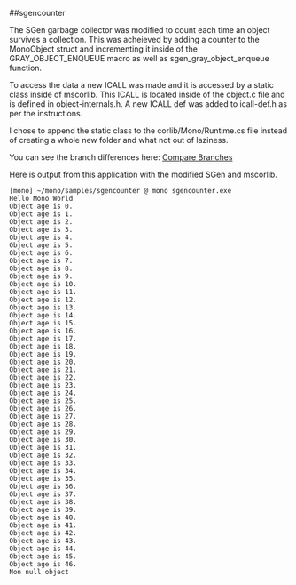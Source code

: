 ##sgencounter

The SGen garbage collector was modified to count each time an object survives a collection. This was acheieved by adding a counter to the MonoObject struct and incrementing it inside of the GRAY_OBJECT_ENQUEUE macro as well as sgen_gray_object_enqueue function.

To access the data a new ICALL was made and it is accessed by a static class inside of mscorlib. This ICALL is located inside of the object.c file and is defined in object-internals.h. A new ICALL def was added to icall-def.h as per the instructions.

I chose to append the static class to the corlib/Mono/Runtime.cs file instead of creating a whole new folder and what not out of laziness.

You can see the branch differences here: [Compare Branches](https://github.com/mono/mono/compare/master...jldgit:sgencounter)

Here is output from this application with the modified SGen and mscorlib.

```
[mono] ~/mono/samples/sgencounter @ mono sgencounter.exe
Hello Mono World
Object age is 0.
Object age is 1.
Object age is 2.
Object age is 3.
Object age is 4.
Object age is 5.
Object age is 6.
Object age is 7.
Object age is 8.
Object age is 9.
Object age is 10.
Object age is 11.
Object age is 12.
Object age is 13.
Object age is 14.
Object age is 15.
Object age is 16.
Object age is 17.
Object age is 18.
Object age is 19.
Object age is 20.
Object age is 21.
Object age is 22.
Object age is 23.
Object age is 24.
Object age is 25.
Object age is 26.
Object age is 27.
Object age is 28.
Object age is 29.
Object age is 30.
Object age is 31.
Object age is 32.
Object age is 33.
Object age is 34.
Object age is 35.
Object age is 36.
Object age is 37.
Object age is 38.
Object age is 39.
Object age is 40.
Object age is 41.
Object age is 42.
Object age is 43.
Object age is 44.
Object age is 45.
Object age is 46.
Non null object
```
